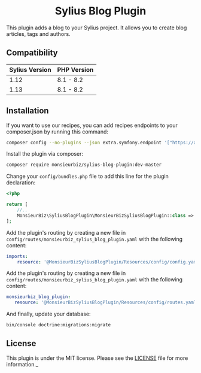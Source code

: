<h1 align="center">Sylius Blog Plugin</h1>

This plugin adds a blog to your Sylius project. It allows you to create blog articles, tags and authors.

## Compatibility

| Sylius Version | PHP Version |
|---|---|
| 1.12 | 8.1 - 8.2 |
| 1.13 | 8.1 - 8.2 |

## Installation

If you want to use our recipes, you can add recipes endpoints to your composer.json by running this command:

```bash
composer config --no-plugins --json extra.symfony.endpoint '["https://api.github.com/repos/monsieurbiz/symfony-recipes/contents/index.json?ref=flex/master","flex://defaults"]'
```

Install the plugin via composer:

```bash
composer require monsieurbiz/sylius-blog-plugin:dev-master
```

<!-- The section on the flex recipe will be displayed when the flex recipe will be available on contrib repo
<details><summary>For the installation without flex, follow these additional steps</summary>
-->

Change your `config/bundles.php` file to add this line for the plugin declaration:

```php
<?php

return [
    //..
    MonsieurBiz\SyliusBlogPlugin\MonsieurBizSyliusBlogPlugin::class => ['all' => true],
];
```

Add the plugin's routing by creating a new file in `config/routes/monsieurbiz_sylius_blog_plugin.yaml` with the following content:

```yaml
imports:
    resource: '@MonsieurBizSyliusBlogPlugin/Resources/config/config.yaml'
```

Add the plugin's routing by creating a new file in `config/routes/monsieurbiz_sylius_blog_plugin.yaml` with the following content:

```yaml
monsieurbiz_blog_plugin:
   resource: '@MonsieurBizSyliusBlogPlugin/Resources/config/routes.yaml'
```

And finally, update your database:

```bash
bin/console doctrine:migrations:migrate
```


## License

This plugin is under the MIT license.
Please see the [LICENSE](LICENSE) file for more information._
